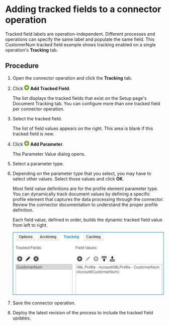 # Adding tracked fields to a connector operation

<head>
  <meta name="guidename" content="Integration"/>
  <meta name="context" content="GUID-f71821dd-95ee-4ebd-bfc9-3333262f56f6"/>
</head>


Tracked field labels are operation-independent. Different processes and operations can specify the same label and populate the same field. This CustomerNum tracked field example shows tracking enabled on a single operation's **Tracking** tab.

## Procedure

1.  Open the connector operation and click the **Tracking** tab.

2.  Click **![icon](../Images/main-ic-plus-sign-white-in-green-circle-16_4dc8c5f3-e893-4aef-ade2-0b7afe9476c1.jpg) Add Tracked Field**.

    The list displays the tracked fields that exist on the Setup page's Document Tracking tab. You can configure more than one tracked field per connector operation.

3.  Select the tracked field.

    The list of field values appears on the right. This area is blank if this tracked field is new.

4.  Click **![icon](../Images/main-ic-plus-sign-white-in-green-circle-16_4dc8c5f3-e893-4aef-ade2-0b7afe9476c1.jpg) Add Parameter**.

    The Parameter Value dialog opens.

5.  Select a parameter type.

6.  Depending on the parameter type that you select, you may have to select other values. Select those values and click **OK**.

    Most field value definitions are for the profile element parameter type. You can dynamically track document values by defining a specific profile element that captures the data processing through the connector. Review the connector documentation to understand the proper profile definition.

    Each field value, defined in order, builds the dynamic tracked field value from left to right.

    ![In the connector operation, the Tracking tab lists the tracked field CustomerNum and its value.](../Images/build-ps-tracking.jpg)

7.  Save the connector operation.

8.  Deploy the latest revision of the process to include the tracked field updates.